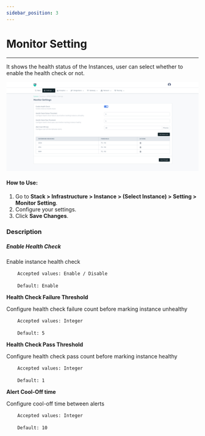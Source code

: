 ```yaml
---
sidebar_position: 3
---
```


# Monitor Setting

---
It shows the health status of the Instances, user can select whether to enable the health check or not.

![Monitor](/img/platform/v8/docs/monitor_settings.png)  

#### How to Use:

1. Go to **Stack > Infrastructure > Instance > (Select Instance) > Setting > Monitor Setting**.
2. Configure your settings.
3. Click **Save Changes**.

### Description

##### Enable Health Check

Enable instance health check

```
    Accepted values: Enable / Disable

    Default: Enable
```


**Health Check Failure Threshold**

Configure health check failure count before marking instance unhealthy

```
    Accepted values: Integer

    Default: 5
```


**Health Check Pass Threshold**

Configure health check pass count before marking instance healthy

```
    Accepted values: Integer

    Default: 1
```


**Alert Cool-Off time**

Configure cool-off time between alerts

```
    Accepted values: Integer

    Default: 10
```




